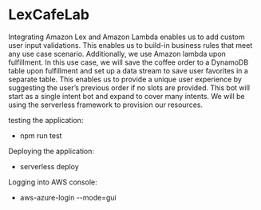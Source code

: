# LexCafeLab

Integrating Amazon Lex and Amazon Lambda enables us to add custom user input validations. This enables us to build-in business rules that meet any use case scenario. Additionally, we use Amazon lambda upon fulfillment. In this use case, we will save the coffee order to a DynamoDB table upon fulfillment and set up a data stream to save user favorites in a separate table. This enables us to provide a unique user experience by suggesting the user’s previous order if no slots are provided. This bot will start as a single intent bot and expand to cover many intents. We will be using the serverless framework to provision our resources.  

testing the application: 
  - npm run test

Deploying the application:
  - serverless deploy
  
Logging into AWS console:
  - aws-azure-login --mode=gui


